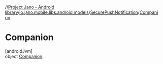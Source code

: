 //[Project Jano - Android library](../../../../index.md)/[io.jano.mobile.libs.android.models](../../index.md)/[SecurePushNotification](../index.md)/[Companion](index.md)

# Companion

[androidJvm]\
object [Companion](index.md)
